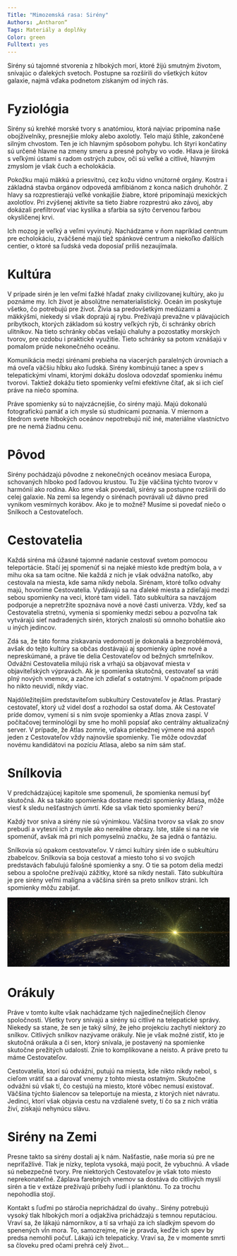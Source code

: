 ```yaml
---
Title: "Mimozemská rasa: Sirény"
Authors: „Antharon“
Tags: Materiály a doplňky
Color: green
Fulltext: yes
---
```

Sirény sú tajomné stvorenia z hlbokých morí, ktoré žijú smutným životom, snívajúc o ďalekých svetoch. Postupne sa rozšírili do všetkých kútov galaxie, najmä vďaka podnetom získaným od iných rás.

# Fyziológia

Sirény sú krehké morské tvory s anatómiou, ktorá najviac pripomína naše obojživelníky, presnejšie mloky alebo axolotly. Telo majú štíhle, zakončené silným chvostom. Ten je ich hlavným spôsobom pohybu. Ich štyri končatiny sú určené hlavne na zmeny smeru a presné pohyby vo vode. Hlava je široká s veľkými ústami s radom ostrých zubov, oči sú veľké a citlivé, hlavným zmyslom je však čuch a echolokácia.

Pokožku majú mäkkú a priesvitnú, cez kožu vidno vnútorné orgány. Kostra i základná stavba orgánov odpovedá amfibiánom z konca našich druhohôr. Z hlavy sa rozprestierajú veľké vonkajšie žiabre, ktoré pripomínajú mexických axolotlov. Pri zvýšenej aktivite sa tieto žiabre rozprestrú ako závoj, aby dokázali prefiltrovať viac kyslíka a sfarbia sa sýto červenou farbou okysličenej krvi.

Ich mozog je veľký a veľmi vyvinutý. Nachádzame v ňom napríklad centrum pre echolokáciu, zväčšené majú tiež spánkové centrum a niekoľko ďalších centier, o ktoré sa ľudská veda doposiaľ príliš nezaujímala.

# Kultúra

V prípade sirén je len veľmi ťažké hľadať znaky civilizovanej kultúry, ako ju poznáme my. Ich život je absolútne nematerialistický. Oceán im poskytuje všetko, čo potrebujú pre život. Živia sa predovšetkým medúzami a mäkkýšmi, niekedy si však doprajú aj rybu. Prežívajú prevažne v plávajúcich príbytkoch, ktorých základom sú kostry veľkých rýb, či schránky obrích ulitníkov. Na tieto schránky občas vešajú chaluhy a pozostatky morských tvorov, pre ozdobu i praktické využitie. Tieto schránky sa potom vznášajú v pomalom prúde nekonečného oceánu.

Komunikácia medzi sirénami prebieha na viacerých paralelných úrovniach a má oveľa väčšiu hĺbku ako ľudská. Sirény kombinujú tanec a spev s telepatickými vlnami, ktorými dokážu doslova odovzdať spomienku inému tvorovi. Taktiež dokážu tieto spomienky veľmi efektívne čítať, ak si ich cieľ práve na niečo spomína.

Práve spomienky sú to najvzácnejšie, čo sirény majú. Majú dokonalú fotografickú pamäť a ich mysle sú studnicami poznania. V miernom a štedrom svete hlbokých oceánov nepotrebujú nič iné, materiálne vlastníctvo pre ne nemá žiadnu cenu.

# Pôvod

Sirény pochádzajú pôvodne z nekonečných oceánov mesiaca Europa, schovaných hlboko pod ľadovou krustou. Tu žije väčšina týchto tvorov v harmónií ako rodina. Ako sme však povedali, sirény sa postupne rozšírili do celej galaxie. Na zemi sa legendy o sirénach povrávali už dávno pred vynikom vesmírnych korábov. Ako je to možné? Musíme si povedať niečo o Snílkoch a Cestovateľoch.

# Cestovatelia

Každá siréna má úžasné tajomné nadanie cestovať svetom pomocou teleportácie. Stačí jej spomenúť si na nejaké miesto kde predtým bola, a v mihu oka sa tam ocitne. Nie každá z nich je však odvážna natoľko, aby cestovala na miesta, kde sama nikdy nebola. Sirénam, ktoré toľko odvahy majú, hovoríme Cestovatelia. Vydávajú sa na ďaleké miesta a zdieľajú medzi sebou spomienky na veci, ktoré tam videli. Táto subkultúra sa navzájom podporuje a nepretržite spoznáva nové a nové časti univerza. Vždy, keď sa Cestovatelia stretnú, vymenia si spomienky medzi sebou a pozvoľna tak vytvárajú sieť nadradených sirén, ktorých znalosti sú omnoho bohatšie ako u iných jedincov.

Zdá sa, že táto forma získavania vedomostí je dokonalá a bezproblémová, avšak do tejto kultúry sa občas dostávajú aj spomienky úplne nové a nepreskúmané, a práve tie delia Cestovateľov od bežných smrteľníkov. Odvážni Cestovatelia milujú risk a vrhajú sa objavovať miesta v objaviteľských výpravách. Ak je spomienka skutočná, cestovateľ sa vráti plný nových vnemov, a začne ich zdieľať s ostatnými. V opačnom prípade ho nikto neuvidí, nikdy viac.

Najdôležitejším predstaviteľom subkultúry Cestovateľov je Atlas. Prastarý cestovateľ, ktorý už videl dosť a rozhodol sa ostať doma. Ak Cestovateľ príde domov, vymení si s ním svoje spomienky a Atlas znova zaspí. V počítačovej terminológií by sme ho mohli popsíať ako centrálny aktualizačný server. V prípade, že Atlas zomrie, vďaka priebežnej výmene má aspoň jeden z Cestovateľov vždy najnovšie spomienky. Tie môže odovzdať novému kandidátovi na pozíciu Atlasa, alebo sa ním sám stať.

# Snílkovia

V predchádzajúcej kapitole sme spomenuli, že spomienka nemusí byť skutočná. Ak sa takáto spomienka dostane medzi spomienky Atlasa, môže viesť k sledu nešťastných úmrtí. Kde sa však tieto spomienky berú?

Každý tvor sníva a sirény nie sú výnimkou. Väčšina tvorov sa však zo snov prebudí a vytesní ich z mysle ako nereálne obrazy. Iste, stále si na ne vie spomenúť, avšak má pri nich pomyselnú značku, že sa jedná o fantáziu.

Snílkovia sú opakom cestovateľov. V rámci kultúry sirén ide o subkultúru zbabelcov. Snílkovia sa boja cestovať a miesto toho si vo svojich predstavách fabulujú falošné spomienky a sny. O tie sa potom delia medzi sebou a spoločne prežívajú zážitky, ktoré sa nikdy nestali. Táto subkultúra je pre sirény veľmi malígna a väčšina sirén sa preto snílkov stráni. Ich spomienky môžu zabíjať.

![obrazek](planet-3215808-1920-opt.jpg)

# Orákuly

Práve v tomto kulte však nachádzame tých najjedinečnejších členov spoločnosti. Všetky tvory snívajú a sirény sú citlivé na telepatické správy. Niekedy sa stane, že sen je taký silný, že jeho projekciu zachytí niektorý zo snílkov. Citlivých snílkov nazývame orákuly. Nie je však možné zistiť, kto je skutočná orákula a či sen, ktorý snívala, je postavený na spomienke skutočne prežitých udalostí. Znie to komplikovane a neisto. A práve preto tu máme Cestovateľov.

Cestovatelia, ktorí sú odváźni, putujú na miesta, kde nikto nikdy nebol, s cieľom vrátiť sa a darovať vnemy z tohto miesta ostatným. Skutočne odvážni sú však tí, čo cestujú na miesto, ktoré vôbec nemusí existovať. Väčšina týchto šialencov sa teleportuje na miesta, z ktorých niet návratu. Jedinci, ktorí však objavia cestu na vzdialené svety, tí čo sa z nich vrátia živí, získajú nehynúcu slávu.

# Sirény na Zemi

Presne takto sa sirény dostali aj k nám. Našťastie, naše moria sú pre ne nepríťažlivé. Tlak je nízky, teplota vysoká, majú pocit, že vybuchnú. A všade sú nebezpečné tvory. Pre niektorých Cestovateľov je však toto miesto neprekonateľné. Záplava farebných vnemov sa dostáva do citlivých myslí sirén a tie v extáze prežívajú príbehy ľudí i planktónu. To za trochu nepohodlia stojí.

Kontakt s ľuďmi po stáročia neprichádzal do úvahy.. Sirény potrebujú vysoký tlak hlbokých morí a odjakživa prichádzajú s temnou reputáciou. Vraví sa, že lákajú námorníkov, a tí sa vrhajú za ich sladkým spevom do spenených vĺn mora. To, samozrejme, nie je pravda, keďže ich spev by predsa nemohli počuť. Lákajú ich telepaticky. Vraví sa, že v momente smrti sa človeku pred očami prehrá celý život...
